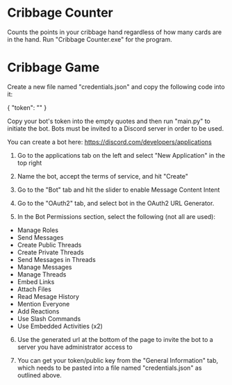 # Cribbage Counter
Counts the points in your cribbage hand regardless of how many cards are in the hand.
Run "Cribbage Counter.exe" for the program.

# Cribbage Game
Create a new file named "credentials.json" and copy the following code into it:

{
    "token": ""
}

Copy your bot's token into the empty quotes and then run "main.py" to initiate the bot.
Bots must be invited to a Discord server in order to be used.

You can create a bot here: https://discord.com/developers/applications

1) Go to the applications tab on the left and select "New Application" in the top right

2) Name the bot, accept the terms of service, and hit "Create"

3) Go to the "Bot" tab and hit the slider to enable Message Content Intent

4) Go to the "OAuth2" tab, and select bot in the OAuth2 URL Generator.

5) In the Bot Permissions section, select the following (not all are used):

 - Manage Roles
 - Send Messages
 - Create Public Threads
 - Create Private Threads
 - Send Messages in Threads
 - Manage Messages
 - Manage Threads
 - Embed Links
 - Attach Files
 - Read Mesage History
 - Mention Everyone
 - Add Reactions
 - Use Slash Commands
 - Use Embedded Activities (x2)

6) Use the generated url at the bottom of the page to invite the bot to a server you have administrator access to

7) You can get your token/public key from the "General Information" tab, which needs to be pasted into a file named "credentials.json" as outlined above.